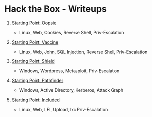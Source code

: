 # Hack the Box - Writeups

1. [Starting Point: Oopsie](Oopsie)
    - Linux, Web, Cookies, Reverse Shell, Priv-Escalation

2. [Starting Point: Vaccine](Vaccine)
   - Linux, Web, John, SQL Injection, Reverse Shell, Priv-Escalation

3. [Starting Point: Shield](Shield)
   - Windows, Wordpress, Metasploit, Priv-Escalation

4. [Starting Point: Pathfinder](Pathfinder)
   - Windows, Active Directory, Kerberos, Attack Graph

5. [Starting Point: Included](Included)
   - Linux, Web, LFI, Upload, lxc Priv-Escalation